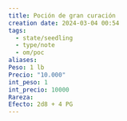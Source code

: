```yaml
---
title: Poción de gran curación
creation date: 2024-03-04 00:54
tags:
  - state/seedling
  - type/note
  - om/poc
aliases: 
Peso: 1 lb
Precio: "10.000"
int_peso: 1
int_precio: 10000
Rareza: 
Efecto: 2d8 + 4 PG
---
```


